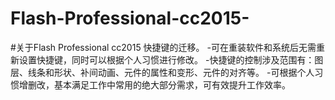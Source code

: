 # Flash-Professional-cc2015-
#关于Flash Professional cc2015 快捷键的迁移。
-可在重装软件和系统后无需重新设置快捷键，同时可以根据个人习惯进行修改。
-快捷键的控制涉及范围有：图层、线条和形状、补间动画、元件的属性和变形、元件的对齐等。
-可根据个人习惯增删改，基本满足工作中常用的绝大部分需求，可有效提升工作效率。
